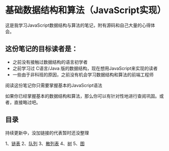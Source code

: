# 基础数据结构和算法（JavaScript实现）
这是我学习JavaScript数据结构与算法的笔记，附有源码和自己大量的心得体会。

## 这份笔记的目标读者是：
- 之前没有接触过数据结构的语言初学者
- 之前学习过 C语言/Java 版的数据结构，现在想用JavaScript来实现的读者
- 一些由于非科班的原因，之前没有机会学习数据结构和算法的前端工程师

阅读这份笔记你只需要掌握基本的JavaScript语法

如果你已经掌握基本的数据结构和算法，那么你可以有针对性地进行查阅巩固。或者，直接略过吧。

## 目录
持续更新中，没加链接的代表暂时还没整理

1、[链表](https://github.com/zDaoYang/Data-Structures-and-Algorithms-By-JavaScript/blob/master/%E9%93%BE%E8%A1%A8/linkedList.md)
2、[队列](https://github.com/zDaoYang/Data-Structures-and-Algorithms-By-JavaScript/tree/master/%E9%98%9F%E5%88%97)
3、[散列表](https://github.com/zDaoYang/Data-Structures-and-Algorithms-By-JavaScript/tree/master/%E5%AD%97%E5%85%B8%E3%80%81%E6%95%A3%E5%88%97%E8%A1%A8)
4、[树](https://github.com/zDaoYang/Data-Structures-and-Algorithms-By-JavaScript/tree/master/%E6%A0%91)
5、[图](https://github.com/zDaoYang/Data-Structures-and-Algorithms-By-JavaScript/tree/master/%E5%9B%BE)



